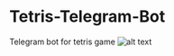 # Tetris-Telegram-Bot
Telegram bot for tetris game
![alt text](file:///C:/Users/User/Desktop/example.gif)